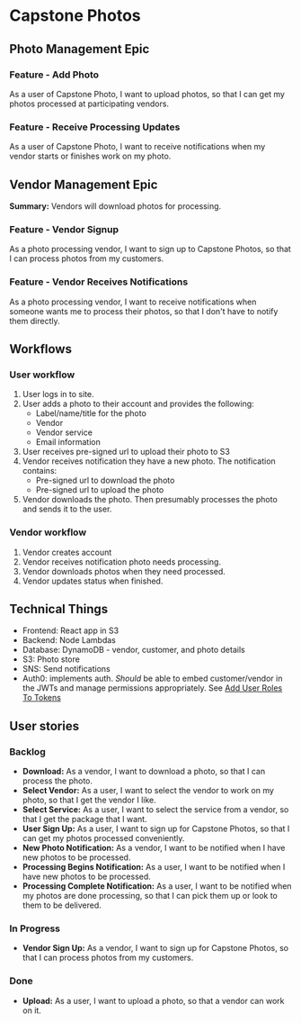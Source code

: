 # Capstone Photos

## Photo Management Epic

### Feature - Add Photo

As a user of Capstone Photo, I want to upload photos, so that I can get my photos processed at participating vendors.

### Feature - Receive Processing Updates

As a user of Capstone Photo, I want to receive notifications when my vendor starts or finishes work on my photo.

## Vendor Management Epic
__Summary:__ Vendors will download photos for processing.

### Feature - Vendor Signup

As a photo processing vendor, I want to sign up to Capstone Photos, so that I can process photos from my customers.

### Feature - Vendor Receives Notifications

As a photo processing vendor, I want to receive notifications when someone wants me to process their photos, so that I
don't have to notify them directly.

## Workflows

### User workflow

1. User logs in to site.
2. User adds a photo to their account and provides the following:
   - Label/name/title for the photo
   - Vendor
   - Vendor service
   - Email information
3. User receives pre-signed url to upload their photo to S3
4. Vendor receives notification they have a new photo. The notification contains:
    - Pre-signed url to download the photo
    - Pre-signed url to upload the photo
5. Vendor downloads the photo. Then presumably processes the photo and sends it to the user.

### Vendor workflow
1. Vendor creates account
2. Vendor receives notification photo needs processing.
3. Vendor downloads photos when they need processed.
4. Vendor updates status when finished.

## Technical Things

- Frontend: React app in S3
- Backend: Node Lambdas
- Database: DynamoDB - vendor, customer, and photo details
- S3: Photo store
- SNS: Send notifications
- Auth0: implements auth. _Should_ be able to embed customer/vendor in the JWTs and manage permissions appropriately. See [Add User Roles To Tokens](https://auth0.com/docs/manage-users/access-control/sample-use-cases-rules-with-authorization)

## User stories

### Backlog

- __Download:__ As a vendor, I want to download a photo, so that I can process the photo.
- __Select Vendor:__ As a user, I want to select the vendor to work on my photo, so that I get the vendor I like.
- __Select Service:__ As a user, I want to select the service from a vendor, so that I get the package that I want.
- __User Sign Up:__ As a user, I want to sign up for Capstone Photos, so that I can get my photos processed conveniently.
- __New Photo Notification:__ As a vendor, I want to be notified when I have new photos to be processed.
- __Processing Begins Notification:__ As a user, I want to be notified when I have new photos to be processed.
- __Processing Complete Notification:__ As a user, I want to be notified when my photos are done processing, so that I can pick them up or look to them to be delivered.

### In Progress
- __Vendor Sign Up:__ As a vendor, I want to sign up for Capstone Photos, so that I can process photos from my customers.

### Done
- __Upload:__ As a user, I want to upload a photo, so that a vendor can work on it.

